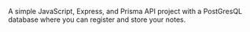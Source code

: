 A simple JavaScript, Express, and Prisma API project with a PostGresQL database where you can register and store your notes.